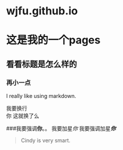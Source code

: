 # wjfu.github.io

# 这是我的一个pages

## 看看标题是怎么样的
### 再小一点

I really like using markdown.

我要换行<br>你
这就换了么

###我要强调**你**。。
我要加星*你*
我要强调加星***你***

> Cindy is very smart.
